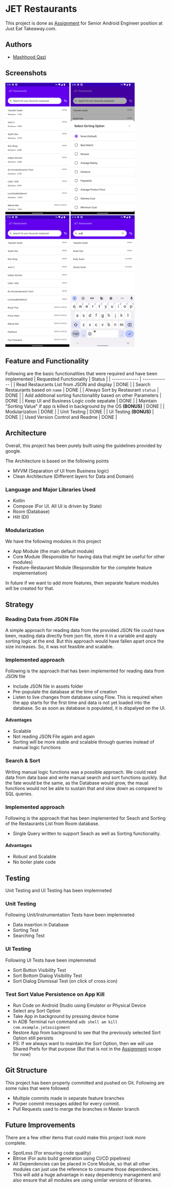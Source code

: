 
# JET Restaurants

This project is done as [Assignment](readme/assignment.docx) for Senior Android Engineer position at Just Eat Takeaway.com.

## Authors

- [Mashhood Qazi](https://github.com/mashhoodqazi93)


## Screenshots

<img src="readme/distance.png" width="200" /> <img src="readme/sort.png" width="200" /> <img src="readme/list_simple.png" width="200" /> <img src="readme/search.png" width="200" />

## Feature and Functionality
Following are the basic functionalities that were required and have been implemented
| Requested Functionality  | Status |
| ------------- | ------------- |
| Read Restaurants List from JSON and display  | DONE  |
| Search Restaurants based on `name`  | DONE  |
| Always Sort by Restaurant `status`  | DONE  |
| Add additional sorting functionallity based on other Parameters  | DONE  |
| Keep UI and Business Logic code sepatate  | DONE  |
| Maintain "Sorting Value" if app is killed in background by the OS **(BONUS)** | DONE  |
| Modularization | DONE  |
| Unit Testing  | DONE  |
| UI Testing **(BONUS)** | DONE  |
| Used Version Control and Readme | DONE  |

## Architecture
Overall, this project has been purely built using the guidelines provided by google.

The Architecture is based on the following points
- MVVM (Separation of UI from Business logic)
- Clean Architecture (Different layers for Data and Domain)

### Language and Major Libraries Used
- Kotlin 
- Compose (For UI. All UI is driven by State)
- Room (Database)
- Hilt (DI)

### Modularization
We have the following modules in this project
- App Module (the main default module)
- Core Module (Responsible for having data that might be useful for other modules)
- Feature-Restaurant Module (Responsible for the complete feature implementation)

In future if we want to add more features, then separate feature modules will be created for that.

## Strategy

### Reading Data from JSON File
A simple approach for reading data from the provided JSON file could have been, reading data directly from json file, store it in a variable and apply sorting logic at the end.
But this approach would have fallen apart once the size increases. So, it was not feasible and scalable.

### Implemented approach
Following is the approach that has been implemented for reading data from JSON file
- Include JSON file in assets folder
- Pre-populate the database at the time of creation
- Listen to live changes from database using Flow. This is required when the app starts for the first time and data is not yet loaded into the database. So as soon as database is populated, it is dispalyed on the UI.
#### Advantages
- Scalable
- Not reading JSON File again and again
- Sorting will be more stable and scalable through queries instead of manual logic functions

### Search & Sort
Writing manual logic functions was a possible approach. We could read data from data base and write manual search and sort functions quickly. But the fate would be the same, as the Database would grow, the maual functions would not be able to sustain that and slow down as compared to SQL queries.

### Implemented approach
Following is the approach that has been implemented for Seach and Sorting of the Restaurants List from Room database.
- Single Query written to support Seach as well as Sorting functionality.

#### Advantages
- Robust and Scalable
- No boiler plate code

## Testing

Unit Testing and UI Testing has been implemneted

### Unit Testing
Following Unit/Instrumentation Tests have been implemneted
- Data insertion in Database
- Sorting Test
- Searching Test

### UI Testing
Following UI Tests have been implemneted
- Sort Button Visibility Test
- Sort Bottom Dialog Visibility Test
- Sort Dialog Dismissal Test (on click of cross icon)

### Test Sort Value Persistence on App Kill
- Run Code on Android Studio using Emulator or Physical Device
- Select any Sort Option
- Take App in background by pressing device home
- In ADB Terminal run command `adb shell am kill com.example.jetassignment`
- Restore App from background to see that the previously selected Sort Option still persists
- PS: If we always want to maintain the Sort Option, then we will use Shared Prefs for that purpose (But that is not in the [Assignment](readme/assignment.docx) scope for now)

## Git Structure

This project has been properly committed and pushed on Git.
Following are some rules that were followed
- Multiple commits made in separate feature branches
- Porper commit messages added for every commit.
- Pull Requests used to merge the branches in Master branch
## Future Improvements
There are a few other items that could make this project look more complete.

- SpotLess (For ensuring code quality)
- Bitrise (For auto build generation using CI/CD pipelines)
- All Dependencies can be placed in Core Module, so that all other modules can just use the reference to consume those dependencies. This will add a huge advantage in easy dependency management and also ensure that all modules are using similar versions of libraries.
